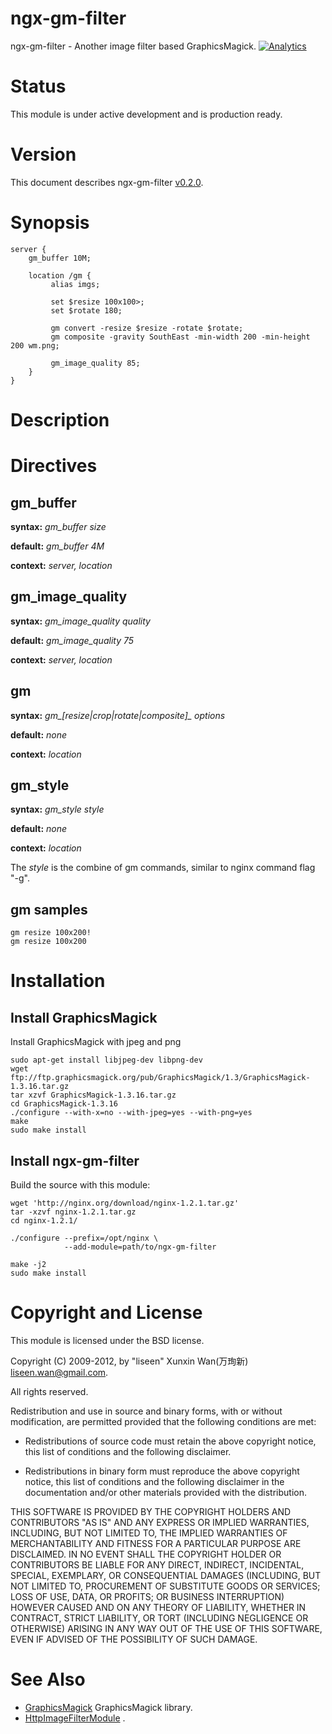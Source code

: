 ngx-gm-filter
=============

ngx-gm-filter - Another image filter based GraphicsMagick.
[![Analytics](https://ga-beacon.appspot.com/UA-5174134-2/ngx-gm-filter/readme)](https://github.com/igrigorik/ga-beacon)

Status
======

This module is under active development and is production ready.


Version
=======

This document describes ngx-gm-filter [v0.2.0](https://github.com/liseen/ngx-gm-filter/tags).


Synopsis
========

```
server {
    gm_buffer 10M;

    location /gm {
         alias imgs;

         set $resize 100x100>;
         set $rotate 180;

         gm convert -resize $resize -rotate $rotate;
         gm composite -gravity SouthEast -min-width 200 -min-height 200 wm.png;

         gm_image_quality 85;
    }
}
```

Description
===========

Directives
==========

gm_buffer
--------------
**syntax:** *gm_buffer size*

**default:** *gm_buffer 4M*

**context:** *server, location*


gm_image_quality
--------------
**syntax:** *gm_image_quality quality*

**default:** *gm_image_quality 75*

**context:** *server, location*

gm
--------------
**syntax:** *gm_[resize|crop|rotate|composite]_ options*

**default:** *none*

**context:** *location*

gm_style
--------------
**syntax:** *gm_style style*

**default:** *none*

**context:** *location*

The *style* is the combine of gm commands, similar to nginx command flag "-g".

gm samples
--------------

```
gm resize 100x200!
gm resize 100x200
```


Installation
============

Install GraphicsMagick
------------

Install GraphicsMagick with jpeg and png

    sudo apt-get install libjpeg-dev libpng-dev
    wget ftp://ftp.graphicsmagick.org/pub/GraphicsMagick/1.3/GraphicsMagick-1.3.16.tar.gz
    tar xzvf GraphicsMagick-1.3.16.tar.gz
    cd GraphicsMagick-1.3.16
    ./configure --with-x=no --with-jpeg=yes --with-png=yes
    make
    sudo make install

Install ngx-gm-filter
------------

Build the source with this module:

    wget 'http://nginx.org/download/nginx-1.2.1.tar.gz'
    tar -xzvf nginx-1.2.1.tar.gz
    cd nginx-1.2.1/

    ./configure --prefix=/opt/nginx \
				--add-module=path/to/ngx-gm-filter

    make -j2
    sudo make install


Copyright and License
=====================

This module is licensed under the BSD license.

Copyright (C) 2009-2012, by "liseen" Xunxin Wan(万珣新) <liseen.wan@gmail.com>.

All rights reserved.

Redistribution and use in source and binary forms, with or without modification, are permitted provided that the following conditions are met:

* Redistributions of source code must retain the above copyright notice, this list of conditions and the following disclaimer.

* Redistributions in binary form must reproduce the above copyright notice, this list of conditions and the following disclaimer in the documentation and/or other materials provided with the distribution.

THIS SOFTWARE IS PROVIDED BY THE COPYRIGHT HOLDERS AND CONTRIBUTORS "AS IS" AND ANY EXPRESS OR IMPLIED WARRANTIES, INCLUDING, BUT NOT LIMITED TO, THE IMPLIED WARRANTIES OF MERCHANTABILITY AND FITNESS FOR A PARTICULAR PURPOSE ARE DISCLAIMED. IN NO EVENT SHALL THE COPYRIGHT HOLDER OR CONTRIBUTORS BE LIABLE FOR ANY DIRECT, INDIRECT, INCIDENTAL, SPECIAL, EXEMPLARY, OR CONSEQUENTIAL DAMAGES (INCLUDING, BUT NOT LIMITED TO, PROCUREMENT OF SUBSTITUTE GOODS OR SERVICES; LOSS OF USE, DATA, OR PROFITS; OR BUSINESS INTERRUPTION) HOWEVER CAUSED AND ON ANY THEORY OF LIABILITY, WHETHER IN CONTRACT, STRICT LIABILITY, OR TORT (INCLUDING NEGLIGENCE OR OTHERWISE) ARISING IN ANY WAY OUT OF THE USE OF THIS SOFTWARE, EVEN IF ADVISED OF THE POSSIBILITY OF SUCH DAMAGE.


See Also
========

* [GraphicsMagick](http://www.graphicsmagick.org/)  GraphicsMagick library.
* [HttpImageFilterModule](http://wiki.nginx.org/HttpImageFilterModule) .
